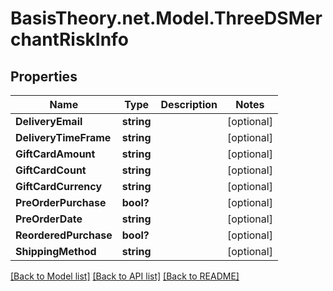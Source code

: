 # BasisTheory.net.Model.ThreeDSMerchantRiskInfo

## Properties

Name | Type | Description | Notes
------------ | ------------- | ------------- | -------------
**DeliveryEmail** | **string** |  | [optional] 
**DeliveryTimeFrame** | **string** |  | [optional] 
**GiftCardAmount** | **string** |  | [optional] 
**GiftCardCount** | **string** |  | [optional] 
**GiftCardCurrency** | **string** |  | [optional] 
**PreOrderPurchase** | **bool?** |  | [optional] 
**PreOrderDate** | **string** |  | [optional] 
**ReorderedPurchase** | **bool?** |  | [optional] 
**ShippingMethod** | **string** |  | [optional] 

[[Back to Model list]](../README.md#documentation-for-models) [[Back to API list]](../README.md#documentation-for-api-endpoints) [[Back to README]](../README.md)

